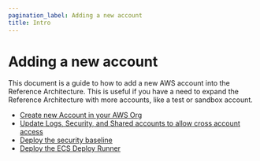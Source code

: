 ```yaml
---
pagination_label: Adding a new account
title: Intro
---
```


# Adding a new account

This document is a guide to how to add a new AWS account into the Reference Architecture. This is useful if you have a
need to expand the Reference Architecture with more accounts, like a test or sandbox account.

- [Create new Account in your AWS Org](02-create-new-account-in-your-aws-org.md)
- [Update Logs, Security, and Shared accounts to allow cross account access](03-update-logs-security-shared-accounts-to-allow-cross-account-access.md)
- [Deploy the security baseline](04-deploy-the-security-baseline.md)
- [Deploy the ECS Deploy Runner](05-deploy-the-ecs-deploy-runner.md)


<!-- ##DOCS-SOURCER-START
{"sourcePlugin":"local-copier","hash":"4642c93de8e8463703cbd58048a53b80"}
##DOCS-SOURCER-END -->
